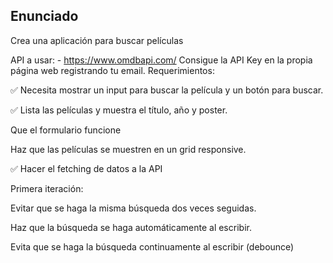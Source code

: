 ## Enunciado

Crea una aplicación para buscar películas

API a usar: - https://www.omdbapi.com/
Consigue la API Key en la propia página web registrando tu email.
Requerimientos:

✅ Necesita mostrar un input para buscar la película y un botón para buscar.

✅ Lista las películas y muestra el título, año y poster.

Que el formulario funcione

Haz que las películas se muestren en un grid responsive.

✅ Hacer el fetching de datos a la API

Primera iteración:

Evitar que se haga la misma búsqueda dos veces seguidas.

Haz que la búsqueda se haga automáticamente al escribir.

Evita que se haga la búsqueda continuamente al escribir (debounce)
